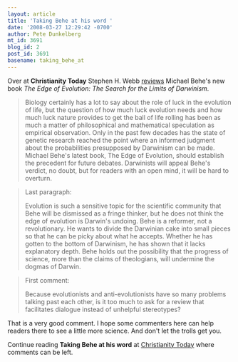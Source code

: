 ```yaml
---
layout: article
title: 'Taking Behe at his word '
date: '2008-03-27 12:29:42 -0700'
author: Pete Dunkelberg
mt_id: 3691
blog_id: 2
post_id: 3691
basename: taking_behe_at
---
```

Over at  **Christianity Today** Stephen H. Webb [reviews](http://www.christianitytoday.com/ct/2008/marchweb-only/113-42.0.html) Michael Behe's new book _The Edge of Evolution: The Search for the Limits of Darwinism_.  

> Biology certainly has a lot to say about the role of luck in the evolution of life, but the question of how much luck evolution needs and how much luck nature provides to get the ball of life rolling has been as much a matter of philosophical and mathematical speculation as empirical observation. Only in the past few decades has the state of genetic research reached the point where an informed judgment about the probabilities presupposed by Darwinism can be made. Michael Behe's latest book, The Edge of Evolution, should establish the precedent for future debates. Darwinists will appeal Behe's verdict, no doubt, but for readers with an open mind, it will be hard to overturn.

> Last paragraph: 
> 
> Evolution is such a sensitive topic for the scientific community that Behe will be dismissed as a fringe thinker, but he does not think the edge of evolution is Darwin's undoing. Behe is a reformer, not a revolutionary. He wants to divide the Darwinian cake into small pieces so that he can be picky about what he accepts. Whether he has gotten to the bottom of Darwinism, he has shown that it lacks explanatory depth. Behe holds out the possibility that the progress of science, more than the claims of theologians, will undermine the dogmas of Darwin.

 

> First comment:
> 
> Because evolutionists and anti-evolutionists have so many problems talking past each other, is it too much to ask for a review that facilitates dialogue instead of unhelpful stereotypes?

That is a very good comment.  I hope some commenters here can help readers there to see a little more science.  And don't let the trolls get you. 

Continue reading **Taking Behe at his word** at [Christianity Today](http://www.christianitytoday.com/ct/2008/marchweb-only/113-42.0.html) where comments can be left.
